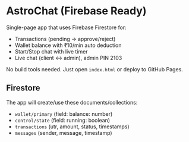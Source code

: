 # AstroChat (Firebase Ready)
Single-page app that uses Firebase Firestore for:
- Transactions (pending → approve/reject)
- Wallet balance with ₹10/min auto deduction
- Start/Stop chat with live timer
- Live chat (client ↔ admin), admin PIN 2103

No build tools needed. Just open `index.html` or deploy to GitHub Pages.

## Firestore
The app will create/use these documents/collections:
- `wallet/primary` (field: balance: number)
- `control/state` (field: running: boolean)
- `transactions` (utr, amount, status, timestamps)
- `messages` (sender, message, timestamp)
